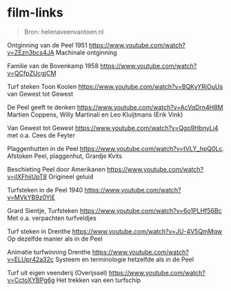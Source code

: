 # film-links

> Bron: helenaveenvantoen.nl

Ontginning van de Peel 1951 https://www.youtube.com/watch?v=ZEzn3bcs4JA Machinale ontginning

Familie van de Bovenkamp 1958 https://www.youtube.com/watch?v=QCfpZUcgjCM

Turf steken Toon Koolen https://www.youtube.com/watch?v=BQKyYRjOuUs van Gewest tot Gewest

De Peel geeft te denken https://www.youtube.com/watch?v=AcVqDrn4H8M Martien Coppens, Willy Martinali en Leo Kluijtmans (Erik Vink)

Van Gewest tot Gewest https://www.youtube.com/watch?v=Qgo9HbnyLj4 met o.a. Cees de Feyter

Plaggenhutten in de Peel https://www.youtube.com/watch?v=tVLY_hpQ0Lc. Afstoken Peel, plaggenhut, Grardje Kvits

Beschieting Peel door Amerikanen https://www.youtube.com/watch?v=jlXFhjiUpT8 Origineel geluid

Turfsteken in de Peel 1940 https://www.youtube.com/watch?v=MVkYB9z0YiE

Grard Sientje, Turfsteken https://www.youtube.com/watch?v=6o1PLHf56Bc Met o.a. verpachten turfveldjes

Turf steken in Drenthe https://www.youtube.com/watch?v=JU-4V5QmMqw Op dezelfde manier als in de Peel

Animatie turfwinning Drenthe https://www.youtube.com/watch?v=ELUpr42a32c Systeem en terminologie hetzelfde als in de Peel

Turf uit eigen veenderij (Overijssel) https://www.youtube.com/watch?v=CctoXYBPg6g Het trekken van een turfschip
